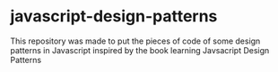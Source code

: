 # javascript-design-patterns
This repository was made to put the pieces of code of some design patterns in Javascript inspired by the book learning Javsacript Design Patterns
